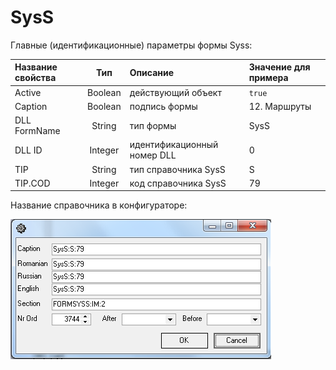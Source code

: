 # SysS

Главные \(идентификационные\) параметры формы Syss:

| **Название свойства** | **Тип** | **Описание** | **Значение для примера** |
| :--- | :---: | :--- | :--- |
| Active | Boolean | действующий объект | `true` |
| Caption | Boolean | подпись формы | 12. Маршруты |
| DLL FormName | String | тип формы | SysS |
| DLL ID | Integer | идентификационный номер DLL | 0 |
| TIP | String | тип справочника SysS | S |
| TIP.COD | Integer | код справочника SysS | 79 |

Название справочника в конфигураторе:

![](../../../.gitbook/assets/name.png)

